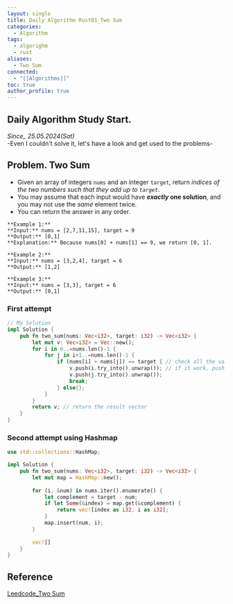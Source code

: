 ```yaml
---
layout: single
title: Daily Algorithm Rust01_Two Sum
categories:
  - Algorithm
tags:
  - algorighm
  - rust
aliases:
  - Two Sum
connected:
  - "[[Algorithms]]"
toc: true
author_profile: true
---
```

## Daily Algorithm Study Start.
*Since_ 25.05.2024(Sat)*<br/>
-Even I couldn't solve it, let's have a look and get used to the problems-

## Problem. Two Sum
- Given an array of integers `nums` and an integer `target`, return _indices of the two numbers such that they add up to `target`_. <br/>
- You may assume that each input would have **_exactly_ one solution**, and you may not use the _same_ element twice.<br/>
- You can return the answer in any order.

```
**Example 1:**
**Input:** nums = [2,7,11,15], target = 9
**Output:** [0,1]
**Explanation:** Because nums[0] + nums[1] == 9, we return [0, 1].

**Example 2:**
**Input:** nums = [3,2,4], target = 6
**Output:** [1,2]

**Example 3:**
**Input:** nums = [3,3], target = 6
**Output:** [0,1]
```

### First attempt
```rust
// My Solution
impl Solution {
    pub fn two_sum(nums: Vec<i32>, target: i32) -> Vec<i32> {
        let mut v: Vec<i32> = Vec::new();
        for i in 0..=nums.len()-1 {
            for j in i+1..=nums.len()-1 {
                if (nums[i] + nums[j]) == target { // check all the values in nums
                    v.push(i.try_into().unwrap()); // if it work, push into vector
                    v.push(j.try_into().unwrap());
                    break;
                } else{};
            }
        }
		return v; // return the result vector
    }
}
```

### Second attempt using Hashmap
```rust
use std::collections::HashMap;

impl Solution {
    pub fn two_sum(nums: Vec<i32>, target: i32) -> Vec<i32> {
        let mut map = HashMap::new();
        
        for (i, &num) in nums.iter().enumerate() {
            let complement = target - num;
            if let Some(&index) = map.get(&complement) {
                return vec![index as i32, i as i32];
            }
            map.insert(num, i);
        }
        
        vec![]
    }
}

```






## Reference
[Leedcode_Two Sum](https://leetcode.com/problems/two-sum/description/)
